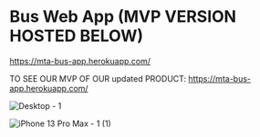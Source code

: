 # Bus Web App (MVP VERSION HOSTED BELOW)
https://mta-bus-app.herokuapp.com/

TO SEE OUR MVP OF OUR updated PRODUCT:
https://mta-bus-app.herokuapp.com/





![Desktop - 1](https://user-images.githubusercontent.com/20734465/185812330-ebaa2484-2080-4d92-93d7-7b7843225bb0.png)


![iPhone 13 Pro Max - 1 (1)](https://user-images.githubusercontent.com/20734465/186014159-bc56ef57-10af-474d-8538-bcf8781cf314.png)
